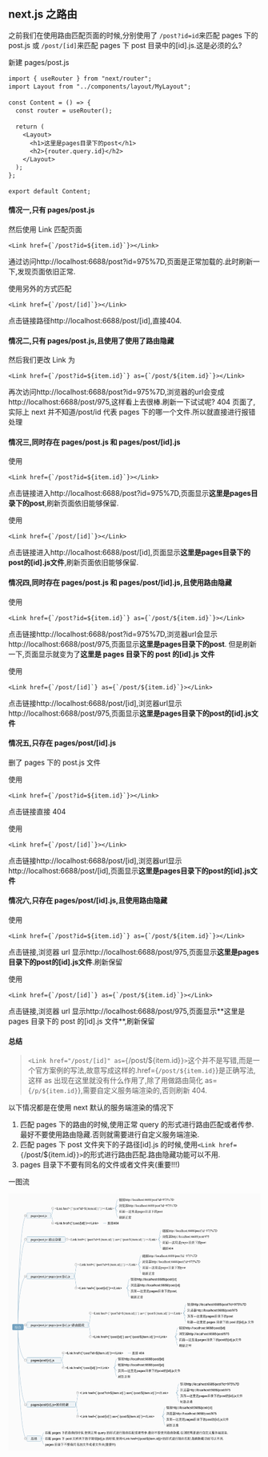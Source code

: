 ## next.js 之路由

之前我们在使用路由匹配页面的时候,分别使用了 `/post?id=id`来匹配 pages 下的 post.js 或 `/post/[id]`来匹配 pages 下 post 目录中的[id].js.这是必须的么?

新建 pages/post.js

```
import { useRouter } from "next/router";
import Layout from "../components/layout/MyLayout";

const Content = () => {
  const router = useRouter();

  return (
    <Layout>
      <h1>这里是pages目录下的post</h1>
      <h2>{router.query.id}</h2>
    </Layout>
  );
};

export default Content;
```

#### 情况一,只有 pages/post.js

然后使用 Link 匹配页面

```
<Link href={`/post?id=${item.id}`}></Link>
```

通过访问http://localhost:6688/post?id=975%7D,页面是正常加载的.此时刷新一下,发现页面依旧正常.

使用另外的方式匹配

```
<Link href={`/post/[id]`}></Link>
```

点击链接路径http://localhost:6688/post/[id],直接404.

#### 情况二,只有 pages/post.js,且使用了使用了路由隐藏

然后我们更改 Link 为

```
<Link href={`/post?id=${item.id}`} as={`/post/${item.id}`}></Link>
```

再次访问http://localhost:6688/post?id=975%7D,浏览器的url会变成http://localhost:6688/post/975,这样看上去很棒.刷新一下试试呢? 404 页面了,实际上 next 并不知道/post/id 代表 pages 下的哪一个文件.所以就直接进行报错处理

#### 情况三,同时存在 pages/post.js 和 pages/post/[id].js

使用

```
<Link href={`/post?id=${item.id}`}></Link>
```

点击链接进入http://localhost:6688/post?id=975%7D,页面显示**这里是pages目录下的post**,刷新页面依旧能够保留.

使用

```
<Link href={`/post/[id]`}></Link>
```

点击链接进入http://localhost:6688/post/[id],页面显示**这里是pages目录下的post的[id].js文件**,刷新页面依旧能够保留.

#### 情况四,同时存在 pages/post.js 和 pages/post/[id].js,且使用路由隐藏

使用

```
<Link href={`/post?id=${item.id}`} as={`/post/${item.id}`}></Link>
```

点击链接http://localhost:6688/post?id=975%7D,浏览器url会显示http://localhost:6688/post/975,页面显示**这里是pages目录下的post**.
但是刷新一下,页面显示就变为了**这里是 pages 目录下的 post 的[id].js 文件**

使用

```
<Link href={`/post/[id]`} as={`/post/${item.id}`}></Link>
```

点击链接http://localhost:6688/post/[id],浏览器url显示http://localhost:6688/post/975,页面显示**这里是pages目录下的post的[id].js文件**

#### 情况五,只存在 pages/post/[id].js

删了 pages 下的 post.js 文件

使用

```
<Link href={`/post?id=${item.id}`}></Link>
```

点击链接直接 404

使用

```
<Link href={`/post/[id]`}></Link>
```

点击链接http://localhost:6688/post/[id],浏览器url显示http://localhost:6688/post/[id],页面显示**这里是pages目录下的post的[id].js文件**

#### 情况六,只存在 pages/post/[id].js,且使用路由隐藏

使用

```
<Link href={`/post?id=${item.id}`} as={`/post/${item.id}`}></Link>
```

点击链接,浏览器 url 显示http://localhost:6688/post/975,页面显示**这里是pages目录下的post的[id].js文件**.刷新保留

使用

```
<Link href={`/post/[id]`} as={`/post/${item.id}`}></Link>
```

点击链接,浏览器 url 显示http://localhost:6688/post/975,页面显示**这里是 pages 目录下的 post 的[id].js 文件\*\*,刷新保留

#### 总结

> `<Link href="/post/[id]" as={`/post/\${item.id}`}>`这个并不是写错,而是一个官方案例的写法,故意写成这样的.href={`/post/${item.id}`}是正确写法,这样 as 出现在这里就没有什么作用了,除了用做路由简化 as={`/p/${item.id}`},需要自定义服务端渲染的,否则刷新 404.

以下情况都是在使用 next 默认的服务端渲染的情况下

1. 匹配 pages 下的路由的时候,使用正常 query 的形式进行路由匹配或者传参.最好不要使用路由隐藏.否则就需要进行自定义服务端渲染.
2. 匹配 pages 下 post 文件夹下的子路径[id].js 的时候,使用`<Link href={`/post/\${item.id}`}>`的形式进行路由匹配.路由隐藏功能可以不用.
3. pages 目录下不要有同名的文件或者文件夹(重要!!!)

一图流

![](https://raw.githubusercontent.com/easterCat/img-package/master/img/%E7%BB%BC%E5%90%881.png)
